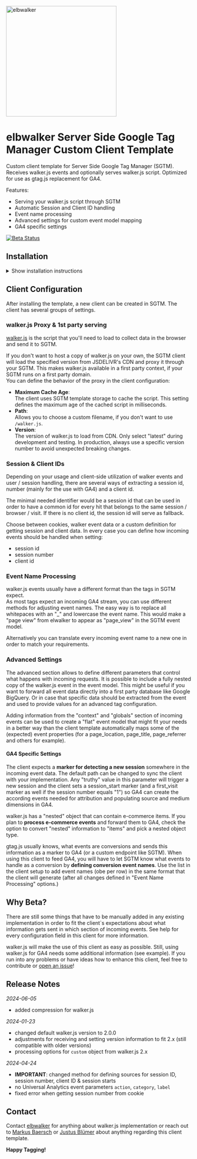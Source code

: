 <p align="left">
  <a href="https://elbwalker.com">
    <img title="elbwalker" src='https://www.elbwalker.com/elbwalker.png' width="300px"/>
  </a>
</p>

# elbwalker Server Side Google Tag Manager Custom Client Template
Custom client template for Server Side Google Tag Manager (SGTM).  
Receives walker.js events and optionally serves walker.js script. Optimized for use as gtag.js replacement for GA4.  

Features:

* Serving your walker.js script through SGTM
* Automatic Session and Client ID handling
* Event name processing
* Advanced settings for custom event model mapping
* GA4 specific settings

[![Beta Status](https://img.shields.io/badge/Status-Beta-yellow.svg)](https://shields.io/)

## Installation

<details>
<summary>Show installation instructions</summary>
This template is not yet available in SGTM's Community Gallery due to currently long review times. Instead, you can install it manually by following these steps:

1. Download this repository by clicking the green "Code" button and selecting "Download ZIP".  
    <a href="https://user-images.githubusercontent.com/6085647/206726857-7cbcce43-6ebc-4249-a593-14e87e044a72.png">
        <img title="elbwalker" src='https://user-images.githubusercontent.com/6085647/206726857-7cbcce43-6ebc-4249-a593-14e87e044a72.png' width="300px"/>
    </a>
2. Unzip the downloaded file.
3. In the SGTM UI, click the *Templates* menu item and in the *Client Templates* section click *New*.
4. Click the "Import" button in the context menu and select the `template.tpl` file from the unzipped folder.
    <a href="https://user-images.githubusercontent.com/6085647/206726854-62f5f083-fb3d-4b4c-9fec-29d0cbc11e0f.png">
        <img title="elbwalker" src='https://user-images.githubusercontent.com/6085647/206726854-62f5f083-fb3d-4b4c-9fec-29d0cbc11e0f.png' width="300px"/>
    </a>
</details>

## Client Configuration
After installing the template, a new client can be created in SGTM. The client has several groups of settings.

### walker.js Proxy & 1st party serving
[walker.js](https://github.com/elbwalker/walker.js) is the script that you'll need to load to collect data in the browser and send it to SGTM.  

If you don't want to host a copy of walker.js on your own, the SGTM client will load the specified version from JSDELIVR's CDN and proxy it through your SGTM. This makes walker.js available in a first party context, if your SGTM runs on a first party domain.  
You can define the behavior of the proxy in the client configuration:

* **Maximum Cache Age**:  
The client uses SGTM template storage to cache the script. This setting defines the maximum age of the cached script in milliseconds.
* **Path**:  
Allows you to choose a custom filename, if you don't want to use `/walker.js`.
* **Version**:  
The version of walker.js to load from CDN. Only select "latest" during development and testing. In production, always use a specific version number to avoid unexpected breaking changes.

### Session & Client IDs
Depending on your usage and client-side utilization of walker events and user / session handling, there are several ways of extracting a session id, number (mainly for the use with GA4) and a client id. 

The minimal needed identifier would be a session id that can be used in order to have a common id for every hit that belongs to the same session / browser / visit. If there is no client id, the session id will serve as fallback. 

Choose between cookies, walker event data or a custom definition for getting session and client data. In every case you can define how incoming events should be handled when setting:

- session id
- session number
- client id

### Event Name Processing
walker.js events usually have a different format than the tags in SGTM expect.  
As most tags expect an incoming GA4 stream, you can use different methods for adjusting event names. The easy way is to replace all whitepaces with an "_" and lowercase the event name. This would make a "page view" from elwalker to appear as "page_view" in the SGTM event model. 

Alternatively you can translate every incoming event name to a new one in order to match your requirements. 

### Advanced Settings
The advanced section allows to define different parameters that control what happens with incoming requests. It is possible to include a fully nested copy of the walker.js event in the event model. This might be useful if you want to forward all event data directly into a first party database like Google BigQuery. Or in case that specific data should be extracted from the event and used to provide values for an advanced tag configuration.

Adding information from the "context" and "globals" section of incoming events can be used to create a "flat" event model that might fit your needs in a better way than the client template automatically maps some of the (expected) event properties (for a page_location, page_title, page_referrer and others for example).

#### GA4 Specific Settings
The client expects a **marker for detecting a new session** somewhere in the incoming event data. The default path can be changed to sync the client with your implementation. Any "truthy" value in this parameter will trigger a new session and the client sets a session_start marker (and a first_visit marker as well if the session number equals "1") so GA4 can create the according events needed for attribution and populating source and medium dimensions in GA4.   

walker.js has a "nested" object that can contain e-commerce items. If you plan to **process e-commerce events** and forward them to GA4, check the option to convert "nested" information to "items" and pick a nested object type.

gtag.js usually knows, what events are conversions and sends this information as a marker to GA4 (or a custom endpoint like SGTM). When using this client to feed GA4, you will have to let SGTM know what events to handle as a conversion by **defining conversion event names**. Use the list in the client setup to add event names (obe per row) in the same format that the client will generate (after all changes defined in "Event Name Processing" options.)  

## Why Beta?
There are still some things that have to be manually added in any existing implementation in order to fit the client`s expectations about what information gets sent in which section of incoming events. See help for every configuration field in this client for more information. 

walker.js will make the use of this client as easy as possible. Still, using walker.js for GA4 needs some additional information (see example). If you run into any problems or have ideas how to enhance this client, feel free to contribute or [open an issue](https://github.com/elbwalker/sgtm-client-template/issues/new)!

## Release Notes
*2024-06-05*
- added compression for walker.js

*2024-01-23*
- changed default walker.js version to 2.0.0
- adjustments for receiving and setting version information to fit 2.x (still compatible with older versions)
- processing options for `custom` object from walker.js 2.x

*2024-04-24*
- **IMPORTANT**: changed method for defining sources for session ID, session number, client ID & session starts
- no Universal Analytics event parameters `action`, `category`, `label`  
- fixed error when getting session number from cookie

## Contact
Contact [elbwalker](https://www.elbwalker.com/) for anything about walker.js implementation or reach out to [Markus Baersch](https://github.com/mbaersch) or [Justus Blümer](https://github.com/justusbluemer) about anything regarding this client template. 

**Happy Tagging!**
